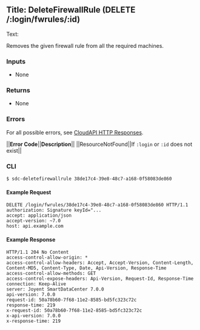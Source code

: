 Title: DeleteFirewallRule (DELETE /:login/fwrules/:id)
---
Text:


Removes the given firewall rule from all the required machines.

### Inputs

* None

### Returns

* None

### Errors

For all possible errors, see [CloudAPI HTTP Responses](#cloudapi-http-responses).

||**Error Code**||**Description**||
||ResourceNotFound||If `:login` or `:id` does not exist||

### CLI

    $ sdc-deletefirewallrule 38de17c4-39e8-48c7-a168-0f58083de860

#### Example Request

    DELETE /login/fwrules/38de17c4-39e8-48c7-a168-0f58083de860 HTTP/1.1
    authorization: Signature keyId="...
    accept: application/json
    accept-version: ~7.0
    host: api.example.com

#### Example Response

    HTTP/1.1 204 No Content
    access-control-allow-origin: *
    access-control-allow-headers: Accept, Accept-Version, Content-Length, Content-MD5, Content-Type, Date, Api-Version, Response-Time
    access-control-allow-methods: GET
    access-control-expose-headers: Api-Version, Request-Id, Response-Time
    connection: Keep-Alive
    server: Joyent SmartDataCenter 7.0.0
    api-version: 7.0.0
    request-id: 50a78b60-7f68-11e2-8585-bd5fc323c72c
    response-time: 219
    x-request-id: 50a78b60-7f68-11e2-8585-bd5fc323c72c
    x-api-version: 7.0.0
    x-response-time: 219

